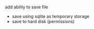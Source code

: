 add abilily to save file
 - save using sqlite as temporary storage
 - save to hard disk (permissions)